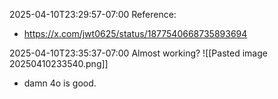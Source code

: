 
2025-04-10T23:29:57-07:00
Reference:
- https://x.com/jwt0625/status/1877540668735893694

2025-04-10T23:35:37-07:00
Almost working?
![[Pasted image 20250410233540.png]]
- damn 4o is good.
